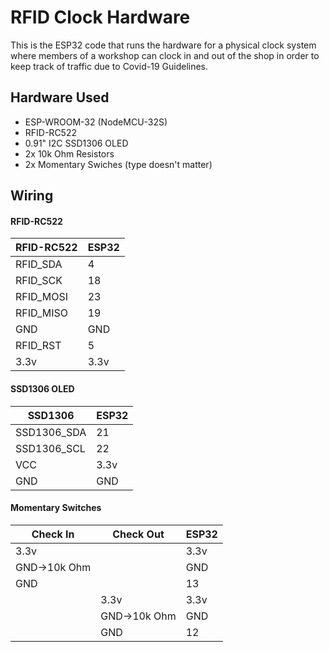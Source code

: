 # RFID Clock Hardware
This is the ESP32 code that runs the hardware for a physical clock system where members of a workshop can clock in and out of the shop in order to keep track of traffic due to Covid-19 Guidelines.

## Hardware Used
 - ESP-WROOM-32 (NodeMCU-32S)
 - RFID-RC522
 - 0.91" I2C SSD1306 OLED
 - 2x 10k Ohm Resistors
 - 2x Momentary Swiches (type doesn't matter)
 
## Wiring
  #### RFID-RC522
  | RFID-RC522 | ESP32 |
  |------------|-------|
  | RFID_SDA   | 4     |
  | RFID_SCK   | 18    |
  | RFID_MOSI  | 23    |
  | RFID_MISO  | 19    |
  | GND        | GND   |
  | RFID_RST   | 5     |
  | 3.3v       | 3.3v  |
  
  #### SSD1306 OLED
  | SSD1306     | ESP32 |
  |-------------|-------|
  | SSD1306_SDA | 21    |
  | SSD1306_SCL | 22    |
  | VCC         | 3.3v  |
  | GND         | GND   |
  
  #### Momentary Switches
  |   Check In   |   Check Out  |  ESP32  |
  | ----------   | -----------  | ------- |
  | 3.3v         |              | 3.3v    |
  | GND->10k Ohm |              | GND     |
  | GND          |              | 13      |
  |              | 3.3v         | 3.3v    |
  |              | GND->10k Ohm | GND     |
  |              | GND          | 12      |
